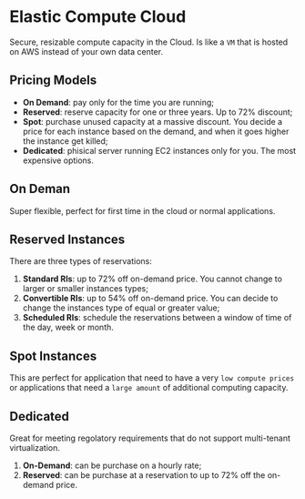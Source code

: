 # Elastic Compute Cloud

Secure, resizable compute capacity in the Cloud. Is like a `VM` that is hosted on AWS instead of your own data center.

## Pricing Models

- **On Demand**: pay only for the time you are running;
- **Reserved**: reserve capacity for one or three years. Up to 72% discount;
- **Spot**: purchase unused capacity at a massive discount. You decide a price for each instance based on the demand, and when it goes higher the instance get killed;
- **Dedicated**: phisical server running EC2 instances only for you. The most expensive options.

## On Deman

Super flexible, perfect for first time in the cloud or normal applications.

## Reserved Instances

There are three types of reservations:

1. **Standard RIs**: up to 72% off on-demand price. You cannot change to larger or smaller instances types;
2. **Convertible RIs**: up to 54% off on-demand price. You can decide to change the instances type of equal or greater value;
3. **Scheduled RIs**: schedule the reservations between a window of time of the day, week or month.

## Spot Instances

This are perfect for application that need to have a very `low compute prices` or applications that need a `large amount` of additional computing capacity.

## Dedicated

Great for meeting regolatory requirements that do not support multi-tenant virtualization.

1. **On-Demand**: can be purchase on a hourly rate;
2. **Reserved**: can be purchase at a reservation to up to 72% off the on-demand price.
